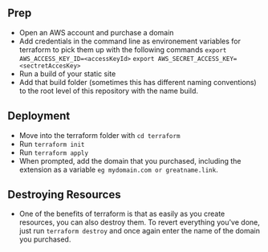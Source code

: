 ## Prep

- Open an AWS account and purchase a domain
- Add credentials in the command line as environement variables for terraform to pick them up with the following commands
  `export AWS_ACCESS_KEY_ID=<accessKeyId>`
  `export AWS_SECRET_ACCESS_KEY=<sectretAccesKey>`
- Run a build of your static site
- Add that build folder (sometimes this has different naming conventions) to the root level of this repository with the name build.

## Deployment

- Move into the terraform folder with `cd terraform`
- Run `terraform init`
- Run `terraform apply`
- When prompted, add the domain that you purchased, including the extension as a variable `eg mydomain.com or greatname.link`.

## Destroying Resources

- One of the benefits of terraform is that as easily as you create resources, you can also destroy them. To revert everything you've done, just run `terraform destroy` and once again enter the name of the domain you purchased.
